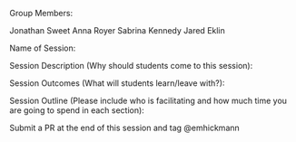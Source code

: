 Group Members:
  
Jonathan Sweet
Anna Royer
Sabrina Kennedy
Jared Eklin

Name of Session: 

Session Description (Why should students come to this session):

Session Outcomes (What will students learn/leave with?):

Session Outline (Please include who is facilitating and how much time you are going to spend in each section):

 Submit a PR at the end of this session and tag @emhickmann
